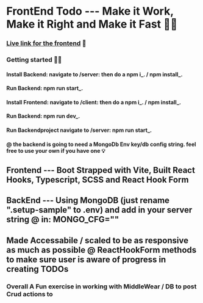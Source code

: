# FrontEnd Todo --- Make it Work, Make it Right and Make it Fast 🤹‍♀️

### [Live link for the frontend](https://grateful-teststack.surge.sh/) 🥳

### Getting started 🏄‍♂️
#### Install Backend:  navigate to /server: then do a  npm i_. / npm install_.
#### Run Backend:   npm run start_.


#### Install Frontend:  navigate to /client: then do a npm i_. / npm install_.
#### Run Backend:  npm run dev_.

#### Run Backendproject navigate to /server:  npm run start_.
#### @ the backend is going to need a MongoDb Env key/db config string. feel free to use your own if you have one 💡

## Frontend --- Boot Strapped with Vite, Built React Hooks, Typescript, SCSS and React Hook Form 
## BackEnd --- Using MongoDB (just rename ".setup-sample" to .env) and add in your server string @ in: MONGO_CFG=""
 

##  Made Accessabile / scaled to be as responsive as much as possible @ ReactHookForm methods to make sure user is aware of progress in creating TODOs
### Overall  A Fun exercise in working with MiddleWear / DB to post Crud actions to

